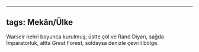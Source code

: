 ---
  tags: Mekân/Ülke
  ---
  
  Warseir nehri boyunca kurulmuş; üstte çöl ve Rand Diyarı, sağda İmparatorluk, altta Great Forest, soldaysa denizle çevrili bölge.